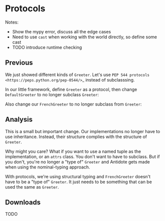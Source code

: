 # Protocols

Notes:

- Show the mypy error, discuss all the edge cases
- Need to use `cast` when working with the world directly, so define some cast
- TODO introduce runtime checking

## Previous

We just showed different kinds of `Greeter`.
Let's use `PEP 544 protocols <https://peps.python.org/pep-0544/>`\_ instead of subclasssing.

In our little framework, define `Greeter` as a protocol, then change `DefaultGreeter` to no longer subclass `Greeter`:

Also change our `FrenchGreeter` to no longer subclass from `Greeter`:

## Analysis

This is a small but important change.
Our implementations no longer have to use inheritance.
Instead, their structure complies with the structure of `Greeter`.

Why might you care?
What if you want to use a named tuple as the implementation, or an `attrs` class.
You don't want to have to subclass.
But if you don't, you're no longer a "type of" `Greeter` and Antidote gets made when using the nominal-typing approach.

With protocols, we're using structural typing and `FrenchGreeter` doesn't have to be a "type of" `Greeter`.
It just needs to be something that can be used the same as `Greeter`.

## Downloads

TODO
